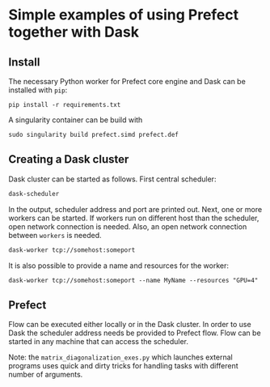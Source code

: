 # Simple examples of using Prefect together with Dask

## Install

The necessary Python worker for Prefect core engine and Dask can be installed
with `pip`:
```
pip install -r requirements.txt
```

A singularity container can be build with
```
sudo singularity build prefect.simd prefect.def
```

## Creating a Dask cluster

Dask cluster can be started as follows. First central scheduler:
```bash
dask-scheduler
```
In the output, scheduler address and port are printed out.
Next, one or more workers can be started. If workers run on different host
than the scheduler, open network connection is needed. Also, an open network
connection between `workers` is needed.
```bash
dask-worker tcp://somehost:someport
```
It is also possible to provide a name and resources for the worker:
```
dask-worker tcp://somehost:someport --name MyName --resources "GPU=4"
```

## Prefect

Flow can be executed either locally or in the Dask cluster. In order to use
Dask the scheduler address needs be provided to Prefect flow. Flow can be
started in any machine that can access the scheduler.

Note: the `matrix_diagonalization_exes.py` which launches external programs
uses quick and dirty tricks for handling tasks with different number of
arguments.
